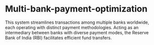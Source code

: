 # Multi-bank-payment-optimization
This system streamlines transactions among multiple banks worldwide, each operating with distinct payment methodologies. Acting as an intermediary between banks with diverse payment modes, the Reserve Bank of India (RBI) facilitates efficient fund transfers.

